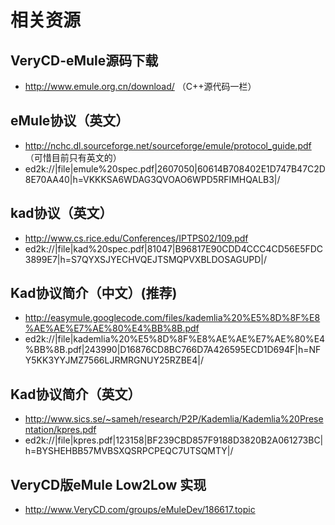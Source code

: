 # 相关资源 #

## VeryCD-eMule源码下载 ##
  * http://www.emule.org.cn/download/
（C++源代码一栏）

## eMule协议（英文） ##
  * http://nchc.dl.sourceforge.net/sourceforge/emule/protocol_guide.pdf
（可惜目前只有英文的）
  * ed2k://|file|emule%20spec.pdf|2607050|60614B708402E1D747B47C2D8E70AA40|h=VKKKSA6WDAG3QVOAO6WPD5RFIMHQALB3|/

## kad协议（英文） ##
  * http://www.cs.rice.edu/Conferences/IPTPS02/109.pdf
  * ed2k://|file|kad%20spec.pdf|81047|B96817E90CDD4CCC4CD56E5FDC3899E7|h=S7QYXSJYECHVQEJTSMQPVXBLDOSAGUPD|/

## Kad协议简介（中文）(推荐) ##
  * http://easymule.googlecode.com/files/kademlia%20%E5%8D%8F%E8%AE%AE%E7%AE%80%E4%BB%8B.pdf
  * ed2k://|file|kademlia%20%E5%8D%8F%E8%AE%AE%E7%AE%80%E4%BB%8B.pdf|243990|D16876CD8BC766D7A426595ECD1D694F|h=NFY5KK3YYJMZ7566LJRMRGNUY25RZBE4|/

## Kad协议简介（英文） ##
  * http://www.sics.se/~sameh/research/P2P/Kademlia/Kademlia%20Presentation/kpres.pdf
  * ed2k://|file|kpres.pdf|123158|BF239CBD857F9188D3820B2A061273BC|h=BYSHEHBB57MVBSXQSRPCPEQC7UTSQMTY|/

## VeryCD版eMule Low2Low 实现 ##
  * http://www.VeryCD.com/groups/eMuleDev/186617.topic